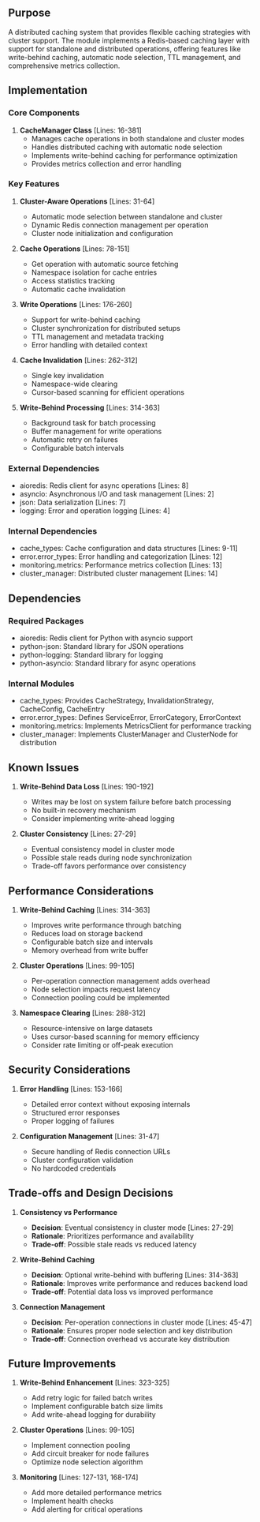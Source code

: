 ## Purpose

A distributed caching system that provides flexible caching strategies with cluster support. The module implements a Redis-based caching layer with support for standalone and distributed operations, offering features like write-behind caching, automatic node selection, TTL management, and comprehensive metrics collection.

## Implementation

### Core Components

1. **CacheManager Class** [Lines: 16-381]
   - Manages cache operations in both standalone and cluster modes
   - Handles distributed caching with automatic node selection
   - Implements write-behind caching for performance optimization
   - Provides metrics collection and error handling

### Key Features

1. **Cluster-Aware Operations** [Lines: 31-64]

   - Automatic mode selection between standalone and cluster
   - Dynamic Redis connection management per operation
   - Cluster node initialization and configuration

2. **Cache Operations** [Lines: 78-151]

   - Get operation with automatic source fetching
   - Namespace isolation for cache entries
   - Access statistics tracking
   - Automatic cache invalidation

3. **Write Operations** [Lines: 176-260]

   - Support for write-behind caching
   - Cluster synchronization for distributed setups
   - TTL management and metadata tracking
   - Error handling with detailed context

4. **Cache Invalidation** [Lines: 262-312]

   - Single key invalidation
   - Namespace-wide clearing
   - Cursor-based scanning for efficient operations

5. **Write-Behind Processing** [Lines: 314-363]
   - Background task for batch processing
   - Buffer management for write operations
   - Automatic retry on failures
   - Configurable batch intervals

### External Dependencies

- aioredis: Redis client for async operations [Lines: 8]
- asyncio: Asynchronous I/O and task management [Lines: 2]
- json: Data serialization [Lines: 7]
- logging: Error and operation logging [Lines: 4]

### Internal Dependencies

- cache_types: Cache configuration and data structures [Lines: 9-11]
- error.error_types: Error handling and categorization [Lines: 12]
- monitoring.metrics: Performance metrics collection [Lines: 13]
- cluster_manager: Distributed cluster management [Lines: 14]

## Dependencies

### Required Packages

- aioredis: Redis client for Python with asyncio support
- python-json: Standard library for JSON operations
- python-logging: Standard library for logging
- python-asyncio: Standard library for async operations

### Internal Modules

- cache_types: Provides CacheStrategy, InvalidationStrategy, CacheConfig, CacheEntry
- error.error_types: Defines ServiceError, ErrorCategory, ErrorContext
- monitoring.metrics: Implements MetricsClient for performance tracking
- cluster_manager: Implements ClusterManager and ClusterNode for distribution

## Known Issues

1. **Write-Behind Data Loss** [Lines: 190-192]

   - Writes may be lost on system failure before batch processing
   - No built-in recovery mechanism
   - Consider implementing write-ahead logging

2. **Cluster Consistency** [Lines: 27-29]
   - Eventual consistency model in cluster mode
   - Possible stale reads during node synchronization
   - Trade-off favors performance over consistency

## Performance Considerations

1. **Write-Behind Caching** [Lines: 314-363]

   - Improves write performance through batching
   - Reduces load on storage backend
   - Configurable batch size and intervals
   - Memory overhead from write buffer

2. **Cluster Operations** [Lines: 99-105]

   - Per-operation connection management adds overhead
   - Node selection impacts request latency
   - Connection pooling could be implemented

3. **Namespace Clearing** [Lines: 288-312]
   - Resource-intensive on large datasets
   - Uses cursor-based scanning for memory efficiency
   - Consider rate limiting or off-peak execution

## Security Considerations

1. **Error Handling** [Lines: 153-166]

   - Detailed error context without exposing internals
   - Structured error responses
   - Proper logging of failures

2. **Configuration Management** [Lines: 31-47]
   - Secure handling of Redis connection URLs
   - Cluster configuration validation
   - No hardcoded credentials

## Trade-offs and Design Decisions

1. **Consistency vs Performance**

   - **Decision**: Eventual consistency in cluster mode [Lines: 27-29]
   - **Rationale**: Prioritizes performance and availability
   - **Trade-off**: Possible stale reads vs reduced latency

2. **Write-Behind Caching**

   - **Decision**: Optional write-behind with buffering [Lines: 314-363]
   - **Rationale**: Improves write performance and reduces backend load
   - **Trade-off**: Potential data loss vs improved performance

3. **Connection Management**
   - **Decision**: Per-operation connections in cluster mode [Lines: 45-47]
   - **Rationale**: Ensures proper node selection and key distribution
   - **Trade-off**: Connection overhead vs accurate key distribution

## Future Improvements

1. **Write-Behind Enhancement** [Lines: 323-325]

   - Add retry logic for failed batch writes
   - Implement configurable batch size limits
   - Add write-ahead logging for durability

2. **Cluster Operations** [Lines: 99-105]

   - Implement connection pooling
   - Add circuit breaker for node failures
   - Optimize node selection algorithm

3. **Monitoring** [Lines: 127-131, 168-174]
   - Add more detailed performance metrics
   - Implement health checks
   - Add alerting for critical operations
